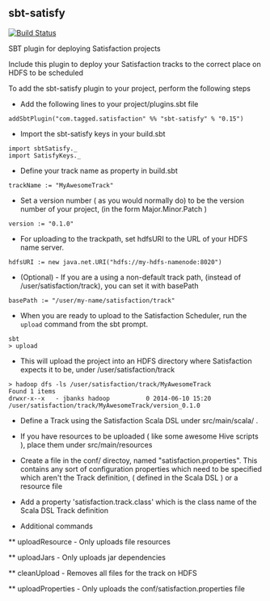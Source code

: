 sbt-satisfy
-----------

[![Build Status](https://travis-ci.org/jeromebanks/sbt-satisfy.svg?branch=master)](https://travis-ci.org/jeromebanks/sbt-satisfy)

SBT plugin for deploying Satisfaction projects

Include this plugin to deploy your Satisfaction tracks
 to the correct place on HDFS to be scheduled 


To add the sbt-satisfy plugin to your project, 
 perform the following steps 

* Add the following lines to your project/plugins.sbt file 

```
addSbtPlugin("com.tagged.satisfaction" %% "sbt-satisfy" % "0.15") 
```
   
* Import the sbt-satisfy keys in your build.sbt

```
import sbtSatisfy._
import SatisfyKeys._
```


* Define your track name as property in build.sbt

```
trackName := "MyAwesomeTrack"
```

* Set a version number ( as you would normally do) to be the version number of your project, (in the form Major.Minor.Patch )

```
version := "0.1.0"
```

* For uploading to the trackpath, set hdfsURI to the URL of your HDFS name server.

```
hdfsURI := new java.net.URI("hdfs://my-hdfs-namenode:8020")
```

*  (Optional) - If you are a using a non-default track path, (instead of /user/satisfaction/track), you can set it with basePath

```
basePath := "/user/my-name/satisfaction/track"
```

*  When you are ready to upload to the Satisfaction Scheduler,
  run the `upload` command from the sbt prompt.

```
sbt
> upload
```

* This will upload the project into an HDFS directory where Satisfaction 
   expects it to be, under /user/satisfaction/track

```
> hadoop dfs -ls /user/satisfaction/track/MyAwesomeTrack
Found 1 items
drwxr-x--x   - jbanks hadoop          0 2014-06-10 15:20 /user/satisfaction/track/MyAwesomeTrack/version_0.1.0
```

*  Define a Track using the Satisfaction Scala DSL under src/main/scala/ .  

*  If you have resources to be uploaded ( like some awesome Hive scripts ),
     place them under src/main/resources

*  Create a file in the conf/ directoy, named "satisfaction.properties".  This contains any sort of configuration properties
   which need to be specified which aren't the Track definition, ( defined in the Scala DSL ) or a resource file

*   Add a property 'satisfaction.track.class' which is the class name of the Scala DSL Track definition

*  Additional commands

** uploadResource -  Only uploads file resources 

** uploadJars - Only uploads jar dependencies

** cleanUpload - Removes all files for the track on HDFS

** uploadProperties - Only uploads the conf/satisfaction.properties file
